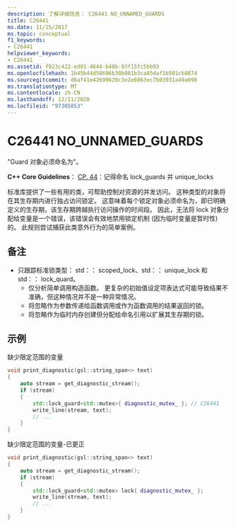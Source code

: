```yaml
---
description: 了解详细信息： C26441 NO_UNNAMED_GUARDS
title: C26441
ms.date: 11/15/2017
ms.topic: conceptual
f1_keywords:
- C26441
helpviewer_keywords:
- C26441
ms.assetid: f923c422-ed01-4644-b40b-93f15fc5bb93
ms.openlocfilehash: 1b45b44d58696b30b081b3ca85daf1b501cb8874
ms.sourcegitcommit: d6af41e42699628c3e2e6063ec7b03931a49a098
ms.translationtype: MT
ms.contentlocale: zh-CN
ms.lasthandoff: 12/11/2020
ms.locfileid: "97305853"
---
```

# <a name="c26441-no_unnamed_guards"></a>C26441 NO_UNNAMED_GUARDS

"Guard 对象必须命名为"。

**C++ Core Guidelines**： [CP. 44](https://github.com/isocpp/CppCoreGuidelines/blob/master/CppCoreGuidelines.md#cp44-remember-to-name-your-lock_guards-and-unique_locks)：记得命名 lock_guards 并 unique_locks

标准库提供了一些有用的类，可帮助控制对资源的并发访问。 这种类型的对象将在其生存期内进行独占访问锁定。 这意味着每个锁定对象必须命名为，即已明确定义的生存期，该生存期跨越执行访问操作的时间段。 因此，无法将 lock 对象分配给变量是一个错误，该错误会有效地禁用锁定机制 (因为临时变量是暂时性) 的。 此规则尝试捕获此类意外行为的简单案例。

## <a name="remarks"></a>备注

- 只跟踪标准锁类型： std：： scoped_lock、std：： unique_lock 和 std：： lock_quard。
  - 仅分析简单调用构造函数。 更复杂的初始值设定项表达式可能导致结果不准确，但这种情况并不是一种异常情况。
  - 将忽略作为参数传递给函数调用或作为函数调用的结果返回的锁。
  - 将忽略作为临时内存创建但分配给命名引用以扩展其生存期的锁。

## <a name="example"></a>示例

缺少限定范围的变量

```cpp
void print_diagnostic(gsl::string_span<> text)
{
    auto stream = get_diagnostic_stream();
    if (stream)
    {
        std::lock_guard<std::mutex>{ diagnostic_mutex_ }; // C26441
        write_line(stream, text);
        // ...
    }
}
```

缺少限定范围的变量-已更正

```cpp
void print_diagnostic(gsl::string_span<> text)
{
    auto stream = get_diagnostic_stream();
    if (stream)
    {
        std::lock_guard<std::mutex> lock{ diagnostic_mutex_ };
        write_line(stream, text);
        // ...
    }
}
```
